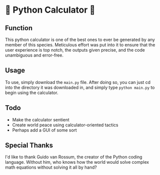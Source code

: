 # 🐍 Python Calculator 🧮

## Function

This python calculator is one of the best ones to ever be generated by any member of this species. Meticulous effort was put into it to ensure that the user experience is top notch, the outputs given precise, and the code unambiguous and error-free.

## Usage

To use, simply download the `main.py` file. After doing so, you can just cd into the directory it was downloaded in, and simply type `python main.py` to begin using the calculator.

## Todo

- Make the calculator sentient
- Create world peace using calculator-oriented tactics
- Perhaps add a GUI of some sort

## Special Thanks

I'd like to thank Guido van Rossum, the creator of the Python coding language. Without him, who knows how the world would solve complex math equations without solving it all by hand?
